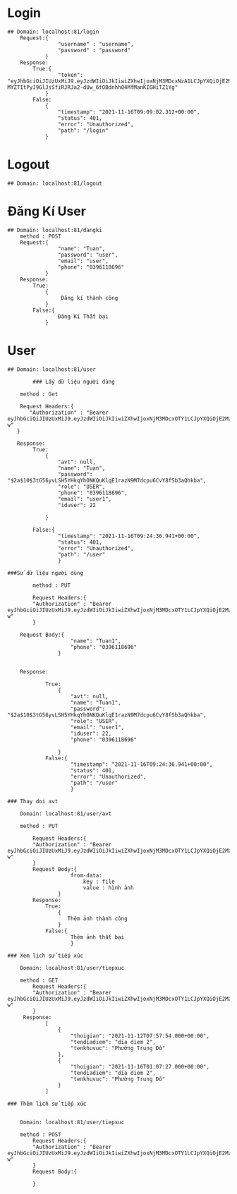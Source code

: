 # Login

    ## Domain: localhost:81/login
        Request:{
                    "username" : "username",
                    "password" : "password"
                }
        Response: 
            True:{
                    "token": "eyJhbGciOiJIUzUxMiJ9.eyJzdWIiOiJkIiwiZXhwIjoxNjM3MDcxNzA1LCJpYXQiOjE2MzcwNTM3MDV9.jS6LaPSWp_SUAV44utiS2nBZNZlf16pv-MYZTItPyJ9GlJsSfiRJRJa2-dUw_6tOBdnhh04MfManKIGHiTZ1Yg"
                }
            False:
                {
                    "timestamp": "2021-11-16T09:09:02.312+00:00",
                    "status": 401,
                    "error": "Unauthorized",
                    "path": "/login"
                }
                
                
# Logout

    ## Domain: localhost:81/logout



# Đăng Kí User


    ## Domain: localhost:81/dangki
        method : POST
        Request:{
                    "name": "Tuan",
                    "password": "user",
                    "email": "user",
                    "phone": "0396118696"
                }
        Response:
            True:
                {
                     Đăng kí thành công
                }
            False:{
                    Đăng Kí Thất bại
                }
        


# User

    ## Domain: localhost:81/user

            ### Lấy dữ liệu người dùng

        method : Get

        Request Headers:{
           "Authorization" : "Bearer eyJhbGciOiJIUzUxMiJ9.eyJzdWIiOiJkIiwiZXhwIjoxNjM3MDcxOTY1LCJpYXQiOjE2MzcwNTM5NjV9.rHBCyHC6SDafYd4VjiW2p0YspN8wX9vJ2viQRxh5N55XRnfzjM7GlyMQB3BIof8b_fm1iV99vXkcZLevxZyk-w"
       }

       Response:
            True:
                {
                    "avt": null,
                    "name": "Tuan",
                    "password": "$2a$10$3tG56yvLSH5YHkqYhONKQuKlqE1razN9M7dcpu6CvY8fSb3aQhkba",
                    "role": "USER",
                    "phone": "0396118696",
                    "email": "user1",
                    "iduser": 22

                }

            False:{
                    "timestamp": "2021-11-16T09:24:36.941+00:00",
                    "status": 401,
                    "error": "Unauthorized",
                    "path": "/user"
                    }

    ###Sử dữ liệu người dùng

            method : PUT

            Request Headers:{
            "Authorization" : "Bearer eyJhbGciOiJIUzUxMiJ9.eyJzdWIiOiJkIiwiZXhwIjoxNjM3MDcxOTY1LCJpYXQiOjE2MzcwNTM5NjV9.rHBCyHC6SDafYd4VjiW2p0YspN8wX9vJ2viQRxh5N55XRnfzjM7GlyMQB3BIof8b_fm1iV99vXkcZLevxZyk-w"
            }

        Request Body:{
                        "name": "Tuan1",
                        "phone": "0396118696"
                    }


        Response:
        
                True:
                    {
                        "avt": null,
                        "name": "Tuan1",
                        "password": "$2a$10$3tG56yvLSH5YHkqYhONKQuKlqE1razN9M7dcpu6CvY8fSb3aQhkba",
                        "role": "USER",
                        "email": "user1",
                        "iduser": 22,
                        "phone": "0396118696"

                    }
                False:{
                        "timestamp": "2021-11-16T09:24:36.941+00:00",
                        "status": 401,
                        "error": "Unauthorized",
                        "path": "/user"
                        }
        
    ### Thay doi avt

        Domain: localhost:81/user/avt

        method : PUT

            Request Headers:{
            "Authorization" : "Bearer eyJhbGciOiJIUzUxMiJ9.eyJzdWIiOiJkIiwiZXhwIjoxNjM3MDcxOTY1LCJpYXQiOjE2MzcwNTM5NjV9.rHBCyHC6SDafYd4VjiW2p0YspN8wX9vJ2viQRxh5N55XRnfzjM7GlyMQB3BIof8b_fm1iV99vXkcZLevxZyk-w"
            }
            Request Body:{
                        from-data:
                            key : file
                            value : hình ảnh
                    }
            Response:
                True:
                    {
                       Thêm ảnh thành công
                    }
                False:{
                        Thêm ảnh thất bại
                        }

    ### Xem lịch sử tiếp xúc

        Domain: localhost:81/user/tiepxuc

        method : GET
            Request Headers:{
            "Authorization" : "Bearer eyJhbGciOiJIUzUxMiJ9.eyJzdWIiOiJkIiwiZXhwIjoxNjM3MDcxOTY1LCJpYXQiOjE2MzcwNTM5NjV9.rHBCyHC6SDafYd4VjiW2p0YspN8wX9vJ2viQRxh5N55XRnfzjM7GlyMQB3BIof8b_fm1iV99vXkcZLevxZyk-w"
            }
         Response:
                [
                    {
                        "thoigian": "2021-11-12T07:57:54.000+00:00",
                        "tendiadiem": "dia diem 2",
                        "tenkhuvuc": "Phường Trung Đô"
                    },
                    {
                        "thoigian": "2021-11-16T01:07:27.000+00:00",
                        "tendiadiem": "dia diem 2",
                        "tenkhuvuc": "Phường Trung Đô"
                    }
                ]
                
    ### Thêm lịch sử tiếp xúc
    
    
        Domain: localhost:81/user/tiepxuc

        method : POST
            Request Headers:{
            "Authorization" : "Bearer eyJhbGciOiJIUzUxMiJ9.eyJzdWIiOiJkIiwiZXhwIjoxNjM3MDcxOTY1LCJpYXQiOjE2MzcwNTM5NjV9.rHBCyHC6SDafYd4VjiW2p0YspN8wX9vJ2viQRxh5N55XRnfzjM7GlyMQB3BIof8b_fm1iV99vXkcZLevxZyk-w"
            }
            Request Body:{
                    
            }

    
